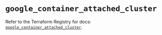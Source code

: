 # `google_container_attached_cluster`

Refer to the Terraform Registry for docs: [`google_container_attached_cluster`](https://registry.terraform.io/providers/hashicorp/google-beta/5.40.0/docs/resources/google_container_attached_cluster).
